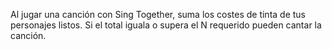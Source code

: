 Al jugar una canción con Sing Together, suma los costes de tinta de tus personajes listos. Si el total iguala o supera el N requerido pueden cantar la canción.